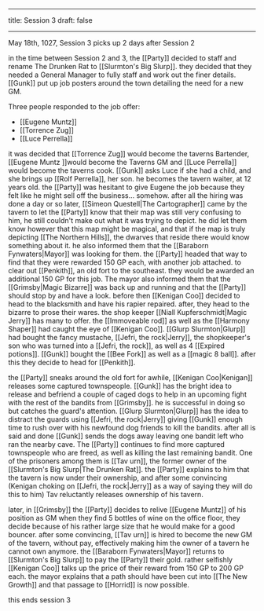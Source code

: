 
---
title: Session 3
draft: false

---

May 18th, 1027, Session 3 picks up 2 days after Session 2

in the time between Session 2 and 3, the [[Party]] decided to staff and rename The Drunken Rat to [[Slurmton's Big Slurp]]. they decided that they needed a General Manager to fully staff and work out the finer details. [[Gunk]] put up job posters around the town detailing the need for a new GM.

Three people responded to the job offer:

- [[Eugene Muntz]]
- [[Torrence Zug]]
- [[Luce Perrella]]

it was decided that [[Torrence Zug]] would become the taverns Bartender, [[Eugene Muntz ]]would become the Taverns GM and [[Luce Perrella]] would become the taverns cook. [[Gunk]] asks Luce if she had a child, and she brings up [[Rolf Perrella]], her son. he becomes the tavern waiter, at 12 years old. the [[Party]] was hesitant to give Eugene the job because they felt like he might sell off the business... somehow. after all the hiring was done a day or so later, [[Simeon Questell|The Cartographer]] came by the tavern to let the [[Party]] know that their map was still very confusing to him, he still couldn't make out what it was trying to depict. he did let them know however that this map might be magical, and that if the map is truly depicting [[The Northern Hills]], the dwarves that reside there would know something about it. he also informed them that the [[Baraborn Fynwaters|Mayor]] was looking for them. the [[Party]] headed that way to find that they were rewarded 150 GP each, with another job attached. to clear out [[Penkith]], an old fort to the southeast. they would be awarded an additional 150 GP for this job. The mayor also informed them that the [[Grimsby|Magic Bizarre]] was back up and running and that the [[Party]] should stop by and have a look. before then [[Kenigan Coo]] decided to head to the blacksmith and have his rapier repaired. after, they head to the bizarre to prose their wares. the shop keeper [[Niall Kupferschmidt|Magic Jerry]] has many to offer. the [[Immoveable rod]] as well as the [[Harmony Shaper]] had caught the eye of [[Kenigan Coo]]. [[Glurp Slurmton|Glurp]] had bought the fancy mustache, [[Jefri, the rock|Jerry]], the shopkeeper's son who was turned into a [[Jefri, the rock]], as well as 4 [[Expired potions]]. [[Gunk]] bought the [[Bee Fork]] as well as a [[magic 8 ball]]. after this they decide to head for [[Penkith]].

the [[Party]] sneaks around the old fort for awhile, [[Kenigan Coo|Kenigan]] releases some captured townspeople. [[Gunk]] has the bright idea to release and befriend a couple of caged dogs to help in an upcoming fight with the rest of the bandits from [[Grimsby]]. he is successful in doing so but catches the guard's attention. [[Glurp Slurmton|Glurp]] has the idea to distract the guards using [[Jefri, the rock|Jerry]] giving [[Gunk]] enough time to rush over with his newfound dog friends to kill the bandits. after all is said and done [[Gunk]] sends the dogs away leaving one bandit left who ran the nearby cave. The [[Party]] continues to find more captured townspeople who are freed, as well as killing the last remaining bandit. One of the prisoners among them is [[Tav urn]], the former owner of the [[Slurmton's Big Slurp|The Drunken Rat]]. the [[Party]] explains to him that the tavern is now under their ownership, and after some convincing (Kenigan choking on [[Jefri, the rock|Jerry]] as a way of saying they will do this to him) Tav reluctantly releases ownership of his tavern.

later, in [[Grimsby]] the [[Party]] decides to relive [[Eugene Muntz]] of his position as GM when they find 5 bottles of wine on the office floor, they decide because of his rather large size that he would make for a good bouncer. after some convincing, [[Tav urn]] is hired to become the new GM of the tavern, without pay, effectively making him the owner of a tavern he cannot own anymore. the [[Baraborn Fynwaters|Mayor]] returns to [[Slurmton's Big Slurp]] to pay the [[Party]] their gold. rather selfishly [[Kenigan Coo]] talks up the price of their reward from 150 GP to 200 GP each. the mayor explains that a path should have been cut into [[The New Growth]] and that passage to [[Horrid]] is now possible.

this ends session 3
